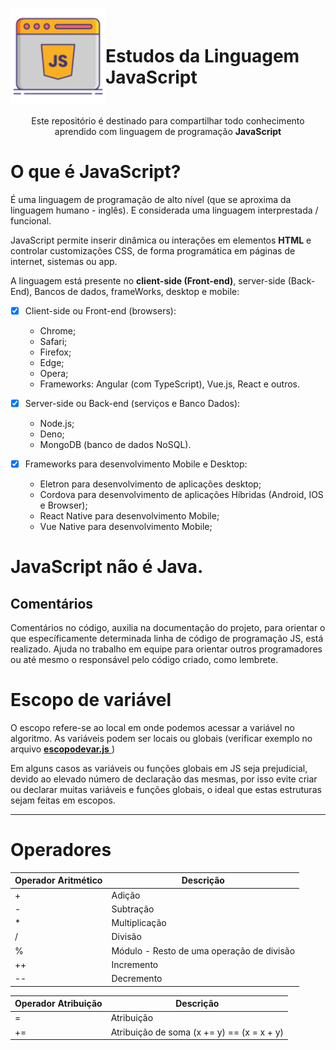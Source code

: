 <h1 style='display: flex; align-items: center;'>
    <img alt="JavaScript" title="#estudosJs" src="./img/jsImg.png" style='width: 200px'/>
    <br>
    Estudos da Linguagem JavaScript
</h1>
<p align="center">Este repositório é destinado para compartilhar todo conhecimento aprendido com linguagem de programação <b>JavaScript</b></p>

# O que é JavaScript?
<p>
    É uma linguagem de programação de alto nível (que se aproxima da linguagem humano - inglês). E considerada uma linguagem interprestada / funcional.
</p>
<p>
    JavaScript permite inserir dinâmica ou interações em elementos <b>HTML</b> e controlar customizações CSS, de forma programática em páginas de internet, sistemas ou app.
</p>
<p>
    A linguagem está presente no <b>client-side (Front-end)</b>, server-side (Back-End), Bancos de dados, frameWorks, desktop e mobile:
</p>

- [x] Client-side ou Front-end (browsers):
    - Chrome;
    - Safari;
    - Firefox;
    - Edge;
    - Opera;
    - Frameworks: Angular (com TypeScript), Vue.js, React e outros.

- [x] Server-side ou Back-end (serviços e Banco Dados):
    - Node.js;
    - Deno;
    - MongoDB (banco de dados NoSQL).

- [x] Frameworks para desenvolvimento Mobile e Desktop:
    - Eletron para desenvolvimento de aplicações desktop;
    - Cordova para desenvolvimento de aplicações Híbridas (Android, IOS e Browser);
    - React Native para desenvolvimento Mobile;
    - Vue Native para desenvolvimento Mobile;

# JavaScript não é Java.

<h2>
    Comentários
</h2>
<p>
    Comentários no código, auxilia na documentação do projeto, para orientar o que específicamente determinada
    linha de código de programação JS, está realizado.
    Ajuda no trabalho em equipe para orientar outros programadores ou até mesmo 
    o responsável pelo código criado, como lembrete.
</p>

# Escopo de variável
<p>
    O escopo refere-se ao local em onde podemos acessar a variável no algoritmo.
    As variáveis podem ser locais ou globais (verificar exemplo no arquivo 
    <a href='https://github.com/edurojas-dev/estudosJS/blob/master/javascript-essencial/escopodevar.js'>
        <b>escopodevar.js</b>    
    </a>)
</p>
<p>
    Em alguns casos as variáveis ou funções globais em JS seja prejudicial, devido ao elevado número de declaração das mesmas, por isso evite criar ou declarar muitas variáveis e funções globais,
    o ideal que estas estruturas sejam feitas em escopos.
</p>

<hr>

# Operadores
| Operador Aritmético |  Descrição  |
| ----------- | ----------- |
| + | Adição |
| - | Subtração |
| * | Multiplicação |
| / | Divisão |
| % | Módulo - Resto de uma operação de divisão |
| ++ | Incremento
| -- | Decremento

 Operador Atribuição |  Descrição  |
| ----------- | ----------- |
| = | Atribuição |
| += | Atribuição de soma (x += y) == (x = x + y) |
